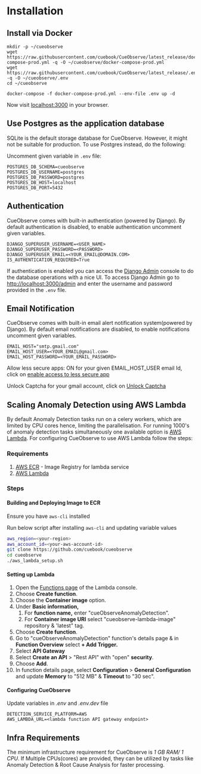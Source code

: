 # Installation

## Install via Docker

```
mkdir -p ~/cueobserve
wget https://raw.githubusercontent.com/cuebook/CueObserve/latest_release/docker-compose-prod.yml -q -O ~/cueobserve/docker-compose-prod.yml
wget https://raw.githubusercontent.com/cuebook/CueObserve/latest_release/.env -q -O ~/cueobserve/.env
cd ~/cueobserve
```

```
docker-compose -f docker-compose-prod.yml --env-file .env up -d
```

Now visit [localhost:3000](http://localhost:3000) in your browser.&#x20;

## Use Postgres as the application database

SQLite is the default storage database for CueObserve. However, it might not be suitable for production. To use Postgres instead, do the following:

Uncomment given variable in `.env` file:

```
POSTGRES_DB_SCHEMA=cueobserve
POSTGRES_DB_USERNAME=postgres
POSTGRES_DB_PASSWORD=postgres
POSTGRES_DB_HOST=localhost
POSTGRES_DB_PORT=5432
```

## Authentication

CueObserve comes with built-in authentication (powered by Django). By default authentication is disabled, to enable authentication uncomment given variables.

```
DJANGO_SUPERUSER_USERNAME=<USER_NAME>
DJANGO_SUPERUSER_PASSWORD=<PASSWORD>
DJANGO_SUPERUSER_EMAIL=<YOUR_EMAIL@DOMAIN.COM>
IS_AUTHENTICATION_REQUIRED=True
```

If authentication is enabled you can access the [Django Admin](https://docs.djangoproject.com/en/3.2/ref/contrib/admin/) console to do the database operations with a nice UI. To access Django Admin go to [http://localhost:3000/admin](http://localhost:3000/admin) and enter the username and password provided in the `.env` file.

## Email Notification

CueObserve comes with built-in email alert notification system(powered by Django). By default email notifications are disabled, to enable notifications uncomment given variables.

```
EMAIL_HOST="smtp.gmail.com" 
EMAIL_HOST_USER=<YOUR_EMAIL@gmail.com>
EMAIL_HOST_PASSWORD=<YOUR_EMAIL_PASSWORD>
```

Allow less secure apps: ON for your given EMAIL\_HOST\_USER email Id, click on [enable access to less secure app](https://myaccount.google.com/lesssecureapps?pli=1\&rapt=AEjHL4N7wse3vhCsvRv-aWy8kKeEGDZS2YDbW1SfTL17HVhtemi7zZW5gzbZSBnrNgknL\_gPBDn3xVo0qUj-W6NuaYTSU7agQQ)

Unlock Captcha for your gmail account, click on [Unlock Captcha](https://accounts.google.com/b/0/UnlockCaptcha)

## Scaling Anomaly Detection using AWS Lambda

By default Anomaly Detection tasks run on a celery workers, which are limited by CPU cores hence, limiting the parallelisation. For running 1000's of anomaly detection tasks simultaneously one available option is [AWS Lambda](https://aws.amazon.com/lambda/). For configuring CueObserve to use AWS Lambda follow the steps:

### Requirements

1. [AWS ECR](https://aws.amazon.com/ecr/) - Image Registry for lambda service
2. [AWS Lambda](https://aws.amazon.com/lambda/)&#x20;

### Steps

#### Building and Deploying Image to ECR

Ensure you have `aws-cli` installed

Run below script after installing `aws-cli` and updating variable values&#x20;

```bash
aws_region=<your-region>
aws_account_id=<your-aws-account-id>
git clone https://github.com/cuebook/cueobserve
cd cueobserve
./aws_lambda_setup.sh
```

#### Setting up Lambda

1. Open the [Functions page](https://console.aws.amazon.com/lambda/home#/functions) of the Lambda console.
2. Choose **Create function**.
3. Choose the **Container image** option.
4. Under **Basic information,**&#x20;
   1. For **function name,** enter "cueObserveAnomalyDetection".
   2. For **Container image URI** select "cueobserve-lambda-image" repository & 'latest" tag.
5. Choose **Create function**.
6. Go to "cueObserveAnomalyDetection" function's details page & in **Function Overview** select **+ Add Trigger.**
7. Select **API Gateway**
8. Select **Create an API** > "Rest API" with "open" **security**.
9. Choose **Add**.
10. In function details page, select **Configuration** > **General Configuration** and update **Memory** to "512 MB" & **Timeout** to "30 sec".

#### Configuring CueObserve

Update variables in _.env_ and _.env.dev_ file&#x20;

```
DETECTION_SERVICE_PLATFORM=AWS
AWS_LAMBDA_URL=<lambda function API gateway endpoint>
```

## Infra Requirements

The minimum infrastructure requirement for CueObserve is _1 GB RAM/ 1 CPU_. If Multiple CPUs(cores) are provided, they can be utilized by tasks like Anomaly Detection & Root Cause Analysis for faster processing.
